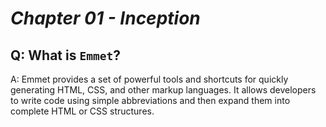 # _Chapter 01 - Inception_

## Q: What is `Emmet`?
A: Emmet provides a set of powerful tools and shortcuts for quickly generating HTML, CSS, and other markup languages. It allows developers to write code using simple abbreviations and then expand them into complete HTML or CSS structures.
